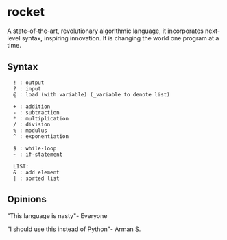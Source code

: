 rocket
======

A state-of-the-art, revolutionary algorithmic language, it incorporates next-level syntax, inspiring innovation.
It is changing the world one program at a time.

Syntax
--------
      ! : output
      ? : input
      @ : load (with variable) (_variable to denote list)

      + : addition
      - : subtraction
      * : multiplication
      / : division
      % : modulus
      ^ : exponentiation

      $ : while-loop
      ~ : if-statement
      
      LIST:
      & : add element
      | : sorted list

Opinions
--------
"This language is nasty"- Everyone

"I should use this instead of Python"- Arman S.
